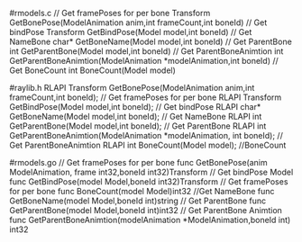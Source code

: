 #rmodels.c
// Get framePoses for per bone
Transform GetBonePose(ModelAnimation anim,int frameCount,int boneId)
// Get bindPose
Transform GetBindPose(Model model,int boneId)
// Get NameBone
char* GetBoneName(Model model,int boneId)
// Get ParentBone
int GetParentBone(Model model,int boneId)
// Get ParentBoneAnimtion
int GetParentBoneAnimtion(ModelAnimation *modelAnimation,int boneId)
// Get BoneCount
int BoneCount(Model model)

#raylib.h
RLAPI Transform GetBonePose(ModelAnimation anim,int frameCount,int boneId);             // Get framePoses for per bone
RLAPI Transform GetBindPose(Model model,int boneId);                                    // Get bindPose
RLAPI char* GetBoneName(Model model,int boneId);                                        // Get NameBone
RLAPI int GetParentBone(Model model,int boneId);                                       // Get ParentBone
RLAPI int GetParentBoneAnimtion(ModelAnimation *modelAnimation, int boneId);  // Get ParentBoneAnimtion
RLAPI int BoneCount(Model model);                                                      //BoneCount

#rmodels.go
// Get framePoses for per bone
func GetBonePose(anim ModelAnimation, frame int32,boneId int32)Transform
// Get bindPose Model
func GetBindPose(model Model,boneId int32)Transform
// Get framePoses for per bone
func BoneCount(model Model)int32
//Get NameBone
func GetBoneName(model Model,boneId int)string
// Get ParentBone
func GetParentBone(model Model,boneId int)int32
// Get ParentBone Animtion
func GetParentBoneAnimtion(modelAnimation *ModelAnimation,boneId int) int32